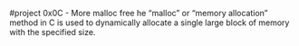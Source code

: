 #project 0x0C - More malloc free
he “malloc” or “memory allocation” method in C is used to dynamically allocate a single large block of memory with the specified size.
